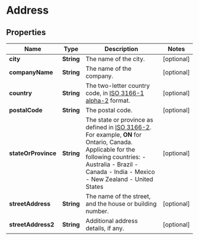 

# Address


## Properties

| Name | Type | Description | Notes |
|------------ | ------------- | ------------- | -------------|
|**city** | **String** | The name of the city. |  [optional] |
|**companyName** | **String** | The name of the company. |  [optional] |
|**country** | **String** | The two-letter country code, in [ISO 3166-1 alpha-2](https://en.wikipedia.org/wiki/ISO_3166-1_alpha-2) format. |  [optional] |
|**postalCode** | **String** | The postal code. |  [optional] |
|**stateOrProvince** | **String** | The state or province as defined in [ISO 3166-2](https://www.iso.org/standard/72483.html). For example, **ON** for Ontario, Canada.   Applicable for the following countries: - Australia - Brazil - Canada - India - Mexico - New Zealand - United States |  [optional] |
|**streetAddress** | **String** | The name of the street, and the house or building number. |  [optional] |
|**streetAddress2** | **String** | Additional address details, if any. |  [optional] |



